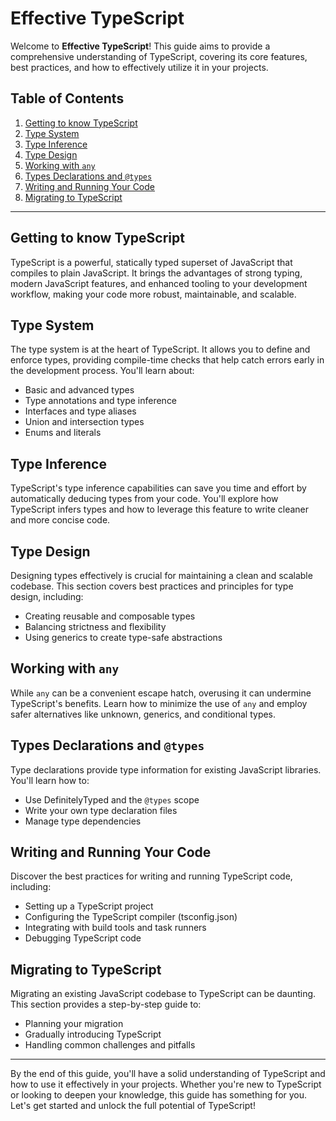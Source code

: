 # Effective TypeScript

Welcome to **Effective TypeScript**! This guide aims to provide a comprehensive understanding of TypeScript, covering its core features, best practices, and how to effectively utilize it in your projects.

## Table of Contents

1. [Getting to know TypeScript]()
2. [Type System]()
3. [Type Inference]()
4. [Type Design]()
5. [Working with `any`]()
6. [Types Declarations and `@types`](#types-declarations-and-types)
7. [Writing and Running Your Code](#writing-and-running-your-code)
8. [Migrating to TypeScript](#migrating-to-typescript)

---

## Getting to know TypeScript

TypeScript is a powerful, statically typed superset of JavaScript that compiles to plain JavaScript. It brings the advantages of strong typing, modern JavaScript features, and enhanced tooling to your development workflow, making your code more robust, maintainable, and scalable.

## Type System

The type system is at the heart of TypeScript. It allows you to define and enforce types, providing compile-time checks that help catch errors early in the development process. You'll learn about:

- Basic and advanced types
- Type annotations and type inference
- Interfaces and type aliases
- Union and intersection types
- Enums and literals

## Type Inference

TypeScript's type inference capabilities can save you time and effort by automatically deducing types from your code. You'll explore how TypeScript infers types and how to leverage this feature to write cleaner and more concise code.

## Type Design

Designing types effectively is crucial for maintaining a clean and scalable codebase. This section covers best practices and principles for type design, including:

- Creating reusable and composable types
- Balancing strictness and flexibility
- Using generics to create type-safe abstractions

## Working with `any`

While `any` can be a convenient escape hatch, overusing it can undermine TypeScript's benefits. Learn how to minimize the use of `any` and employ safer alternatives like unknown, generics, and conditional types.

## Types Declarations and `@types`

Type declarations provide type information for existing JavaScript libraries. You'll learn how to:

- Use DefinitelyTyped and the `@types` scope
- Write your own type declaration files
- Manage type dependencies

## Writing and Running Your Code

Discover the best practices for writing and running TypeScript code, including:

- Setting up a TypeScript project
- Configuring the TypeScript compiler (tsconfig.json)
- Integrating with build tools and task runners
- Debugging TypeScript code

## Migrating to TypeScript

Migrating an existing JavaScript codebase to TypeScript can be daunting. This section provides a step-by-step guide to:

- Planning your migration
- Gradually introducing TypeScript
- Handling common challenges and pitfalls

---

By the end of this guide, you'll have a solid understanding of TypeScript and how to use it effectively in your projects. Whether you're new to TypeScript or looking to deepen your knowledge, this guide has something for you. Let's get started and unlock the full potential of TypeScript!